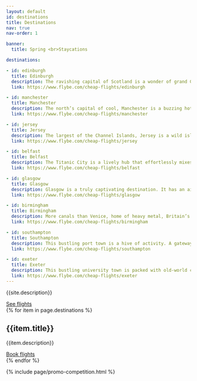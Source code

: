 ```yaml
---
layout: default
id: destinations
title: Destinations
nav: true
nav-order: 1

banner:
  title: Spring <br>Staycations

destinations:

- id: edinburgh
  title: Edinburgh
  description: The ravishing capital of Scotland is a wonder of grand Georgian boulevards and lofty castles, revelrous nights and loud-mouthed comedy. Strut down the Royal Mile and explore side streets like the colourful Victoria Street, stopping for a dram as you discover hidden gems in the narrow alleys of the Old Town. Get your art fix at the National Gallery of Modern Art and eclectic Summerhall, or peer over the Victorian galleries of the National Museum’s breathtaking exhibition hall. Climb the volcanic heights of Arthur’s Seat for gorgeous sunset panorama, before heading back to town for memorable nights of delicious eats and packed-out pubs.
  link: https://www.flybe.com/cheap-flights/edinburgh

- id: manchester
  title: Manchester
  description: The north’s capital of cool, Manchester is a buzzing hotbed of art, music and style. Get your shopping fix at the Arndale, or head for the renowned boutiques of the Northern Quarter, whilst dipping into trendy roasteries and coffee hangouts for a caffeine fix. Discover street art and grand museums, contemporary galleries and iconic industrial architecture. At night, the red-brick warehouses of the Northern Quarter become home to the city’s best bars and nightspots, with craft breweries and music venues offering revelrous nights that continue into the early hours. Get in on the ‘Madchester scene’ and discover a city that went from industrial to cultural powerhouse.
  link: https://www.flybe.com/cheap-flights/manchester

- id: jersey
  title: Jersey
  description: The largest of the Channel Islands, Jersey is a wild island escape. A windswept coastline is dotted by gorgeous beaches, quaint fishing villages and craggy cliffs, but the treasures don’t stop there. Inland, rambling country lanes criss-cross the island, connecting villages, towns, castles and beguiling scenery. Meet the island’s artisan producers at St Helier food market and feast on fine local fare, stop at a pub for a sunset drink on the coast, and spend your days discovering the island’s remarkable history. Set out to unpick the Jersey wilds, with excellent hiking, cycling and walking routes. Head for your island escape.
  link: https://www.flybe.com/cheap-flights/jersey

- id: belfast
  title: Belfast
  description: The Titanic City is a lively hub that effortlessly mixes Victorian pomp, industrial edge and contemporary cool. A city of characters, its quarters each take on different personalities; the red-brick and cobbles of the Cathedral Quarter, the post-industrial, cultural revival of the Titanic Quarter and the drinks and dining scene of the trendy Linen Quarter – the list goes on. Yet its walkable size and friendly demeanour belies its urban spread; almost like a village, Belfast is good craic as well as multifaceted. It’s also wonderfully affordable; there’s no need for euros, and itineraries can easily be filled with exquisite restaurants, a host of galleries and museums (obviously not missing the Titanic Experience Belfast), buzzing music scene and much, much more.
  link: https://www.flybe.com/cheap-flights/belfast

- id: glasgow
  title: Glasgow
  description: Glasgow is a truly captivating destination. It has an air of grandeur, with its collection of stately Victorian architecture, but you won’t find a single hint of pretension; this city is as down-to-earth as it gets, with a thriving cultural and nightlife scene. Dip-in to a great selection of museums and galleries, where art rubs shoulders with archaeological gems and classic car collections. For a spot of shopping Glasgow offers rich pickings, with a host of treasures to be found in a string of vintage shops and the old Barras Market. Dining is a fuss-free affair, with local produce put together with flair. After dinner,  check out the city’s burgeoning live music scene, as you dip into old-school convivial pubs and put the world to rights with friendly locals. Because above all of the first-rate experiences, Glasgow is best for just that – the warmest welcome on the isles.
  link: https://www.flybe.com/cheap-flights/glasgow

- id: birmingham
  title: Birmingham
  description: More canals than Venice, home of heavy metal, Britain’s curry capital and a hotbed of urban renewal, Birmingham is an enthralling mix of modernity and unique culture. The Bullring might be a modern shopping mecca, but look a little deeper and you’ll find a proud industrial heritage, revitalised by refined canalside dining, buzzing cultural hubs built in old custard factories, and a music and arts scene that thrives in Britain’s second city. From the smart Jewellery Quarter, filled with jazz bars and fine restaurants, to the youthful and creative energy of Digbeth, Birmingham is much more than a second city; it’s a destination in its own right, where a warm Brummie welcome is a given.
  link: https://www.flybe.com/cheap-flights/birmingham

- id: southampton
  title: Southampton
  description: This bustling port town is a hive of activity. A gateway to the Isle of Wight and the ravishing New Forest, Southampton offers an itinerary filled with diverse experiences. Discover a clutch of art galleries showcasing contemporary works from the local area and beyond, or see a show at the Mayflower Theatre for a culturally rich outing. Southampton is also steeped in history; walk the old town walls and under the imposing Bargate, or head back in time at the Tudor House & Garden. Throw in great shopping and buzzing bars, and you have a surprising southern destination.
  link: https://www.flybe.com/cheap-flights/southampton

- id: exeter
  title: Exeter
  description: This bustling university town is packed with old-world charms. Roman foundations and a medieval heart lie along the river Exe, accompanied by waterside pubs and beer gardens perfect for those long summer nights. Marvel at the impressive cathedral, a lofty Norman fortress with an intricate facade, before unpicking the cobbled streets filled with cafes and shops. With its student population informing the arts and music scenes, Exeter also promises a culturally-charged night out. Unwind in a homely pub before heading to one of a few live music venues and annual festivals.
  link: https://www.flybe.com/cheap-flights/exeter
---
```


<div class="bg--light">
  <div class="container vpad--xxl">
    <div class="width width--lg text--center">
      <p class="text--xxxl">{{site.description}}</p>
      <div class="space--sm"></div>
      <a class="btn btn--outline btn--outline-purple" href="{{site.client.link}}">See flights</a>
    </div>
  </div>
</div>

<div>
  {% for item in page.destinations %}
    <div id="{{item.id}}" class="harvey{% cycle: '', ' harvey--swap' %}">
      <div class="harvey__img" style="background-image: url({{site.img}}/content/{{page.id}}/{{item.id}}.jpg);">
        <a class="harvey__link" href="{{item.link}}" id="track-destination-{{item.id}}-img"></a>
      </div>
      <div class="harvey__text">
        <h2 class="title title--xl">{{item.title}}</h2>
        <p class="text--xl">{{item.description}}</p>
        <div class="space--sm"></div>
        <a class="btn btn--purple" href="{{item.link}}" id="track-destination-{{item.id}}-btn">Book flights</a>
      </div>
    </div>
  {% endfor %}
</div>

{% include page/promo-competition.html %}
